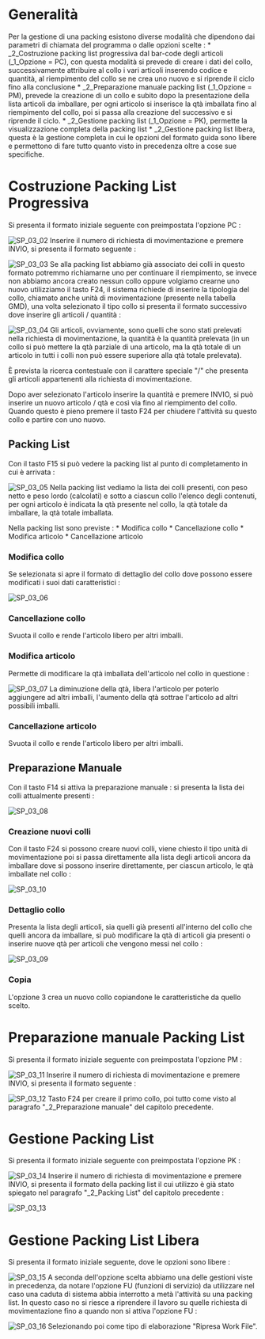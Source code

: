 # Generalità
Per la gestione di una packing esistono diverse modalità che dipendono dai parametri di chiamata del programma o dalle opzioni scelte : 
 \* _2_Costruzione packing list progressiva dal bar-code degli articoli (_1_Opzione = PC), con questa modalità si prevede di creare i dati del collo, successivamente attribuire al collo i vari articoli inserendo codice e quantità, al riempimento del collo se ne crea uno nuovo e si riprende il ciclo fino alla conclusione
 \* _2_Preparazione manuale packing list (_1_Opzione = PM), prevede la creazione di un collo e subito dopo la presentazione della lista articoli da imballare, per ogni articolo si inserisce la qtà imballata fino al riempimento del collo, poi si passa alla creazione del successivo e si riprende il ciclo.
 \* _2_Gestione packing list (_1_Opzione = PK), permette la visualizzazione completa della packing list
 \* _2_Gestione packing list libera, questa è la gestione completa in cui le opzioni del formato guida sono libere e permettono di fare tutto quanto visto in precedenza oltre a cose sue specifiche.

# Costruzione Packing List Progressiva
Si presenta il formato iniziale seguente con preimpostata l'opzione PC : 

![SP_03_02](https://doc.smeup.com/immagini/MBDOC_OGG-P_GMPK01/SP_03_02.png)
Inserire il numero di richiesta di movimentazione e premere INVIO, si presenta il formato seguente : 

![SP_03_03](https://doc.smeup.com/immagini/MBDOC_OGG-P_GMPK01/SP_03_03.png)
Se alla packing list abbiamo già associato dei colli in questo formato potremmo richiamarne uno per continuare il riempimento, se invece non abbiamo ancora creato nessun collo oppure volgiamo crearne uno nuovo utilizziamo il tasto F24, il sistema richiede di inserire la tipologia del collo, chiamato anche unità di movimentazione (presente nella tabella GMD), una volta selezionato il tipo collo si presenta il formato successivo dove inserire gli articoli / quantità : 

![SP_03_04](https://doc.smeup.com/immagini/MBDOC_OGG-P_GMPK01/SP_03_04.png)
Gli articoli, ovviamente, sono quelli che sono stati prelevati nella richiesta di movimentazione, la quantità è la quantità prelevata (in un collo si può mettere la qtà parziale di una articolo, ma la qtà totale di un articolo in tutti i colli non può essere superiore alla qtà totale prelevata).

È prevista la ricerca contestuale con il carattere speciale "/" che presenta gli articoli appartenenti alla richiesta di movimentazione.

Dopo aver selezionato l'articolo inserire la quantità e premere INVIO, si può inserire un nuovo articolo / qtà e così via fino al riempimento del collo.
Quando questo è pieno premere il tasto F24 per chiudere l'attività su questo collo e partire con uno nuovo.

## Packing List
Con il tasto F15 si può vedere la packing list al punto di completamento in cui è arrivata : 

![SP_03_05](https://doc.smeup.com/immagini/MBDOC_OGG-P_GMPK01/SP_03_05.png)
Nella packing list vediamo la lista dei colli presenti, con peso netto e peso lordo (calcolati) e sotto a ciascun collo l'elenco degli contenuti, per ogni articolo è indicata la qtà presente nel collo, la qtà totale da imballare, la qtà totale imballata.

Nella packing list sono previste : 
 \* Modifica collo
 \* Cancellazione collo
 \* Modifica articolo
 \* Cancellazione articolo

### Modifica collo
Se selezionata si apre il formato di dettaglio del collo dove possono essere modificati i suoi dati caratteristici : 

![SP_03_06](https://doc.smeup.com/immagini/MBDOC_OGG-P_GMPK01/SP_03_06.png)
### Cancellazione collo
Svuota il collo e rende l'articolo libero per altri imballi.

### Modifica articolo
Permette di modificare la qtà imballata dell'articolo nel collo in questione : 

![SP_03_07](https://doc.smeup.com/immagini/MBDOC_OGG-P_GMPK01/SP_03_07.png)
La diminuzione della qtà, libera l'articolo per poterlo aggiungere ad altri imballi, l'aumento della qtà sottrae l'articolo ad altri possibili imballi.

### Cancellazione articolo
Svuota il collo e rende l'articolo libero per altri imballi.

## Preparazione Manuale
Con il tasto F14 si attiva la preparazione manuale :  si presenta la lista dei colli attualmente presenti : 

![SP_03_08](https://doc.smeup.com/immagini/MBDOC_OGG-P_GMPK01/SP_03_08.png)
### Creazione nuovi colli
Con il tasto F24 si possono creare nuovi colli, viene chiesto il tipo unità di movimentazione poi si passa direttamente alla lista degli articoli ancora da imballare dove si possono inserire direttamente, per ciascun articolo, le qtà imballate nel collo : 

![SP_03_10](https://doc.smeup.com/immagini/MBDOC_OGG-P_GMPK01/SP_03_10.png)
### Dettaglio collo
Presenta la lista degli articoli, sia quelli già presenti all'interno del collo che quelli ancora da imballare, si può modificare la qtà di articoli gia presenti o inserire nuove qtà per articoli che vengono messi nel collo : 

![SP_03_09](https://doc.smeup.com/immagini/MBDOC_OGG-P_GMPK01/SP_03_09.png)
### Copia
L'opzione 3 crea un nuovo collo copiandone le caratteristiche da quello scelto.

# Preparazione manuale Packing List
Si presenta il formato iniziale seguente con preimpostata l'opzione PM : 

![SP_03_11](https://doc.smeup.com/immagini/MBDOC_OGG-P_GMPK01/SP_03_11.png)
Inserire il numero di richiesta di movimentazione e premere INVIO, si presenta il formato seguente : 

![SP_03_12](https://doc.smeup.com/immagini/MBDOC_OGG-P_GMPK01/SP_03_12.png)
Tasto F24 per creare il primo collo, poi tutto come visto al paragrafo "_2_Preparazione manuale" del capitolo precedente.

# Gestione Packing List
Si presenta il formato iniziale seguente con preimpostata l'opzione PK : 

![SP_03_14](https://doc.smeup.com/immagini/MBDOC_OGG-P_GMPK01/SP_03_14.png)
Inserire il numero di richiesta di movimentazione e premere INVIO, si presenta il formato della packing list il cui utilizzo è già stato spiegato nel paragrafo "_2_Packing List" del capitolo precedente : 

![SP_03_13](https://doc.smeup.com/immagini/MBDOC_OGG-P_GMPK01/SP_03_13.png)
# Gestione Packing List Libera
Si presenta il formato iniziale seguente, dove le opzioni sono libere : 

![SP_03_15](https://doc.smeup.com/immagini/MBDOC_OGG-P_GMPK01/SP_03_15.png)
A seconda dell'opzione scelta abbiamo una delle gestioni viste in precedenza, da notare l'opzione FU (funzioni di servizio) da utilizzare nel caso una caduta di sistema abbia interrotto a metà l'attività su una packing list. In questo caso no si riesce a riprendere il lavoro su quelle richiesta di movimentazione fino a quando non si attiva l'opzione FU : 

![SP_03_16](https://doc.smeup.com/immagini/MBDOC_OGG-P_GMPK01/SP_03_16.png)
Selezionando poi come tipo di elaborazione "Ripresa Work File".

